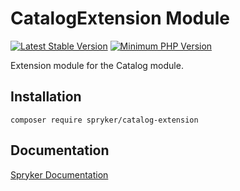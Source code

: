 # CatalogExtension Module
[![Latest Stable Version](https://poser.pugx.org/spryker/catalog-extension/v/stable.svg)](https://packagist.org/packages/spryker/catalog-extension)
[![Minimum PHP Version](https://img.shields.io/badge/php-%3E%3D%208.0-8892BF.svg)](https://php.net/)

Extension module for the Catalog module.

## Installation

```
composer require spryker/catalog-extension
```

## Documentation

[Spryker Documentation](https://docs.spryker.com)
